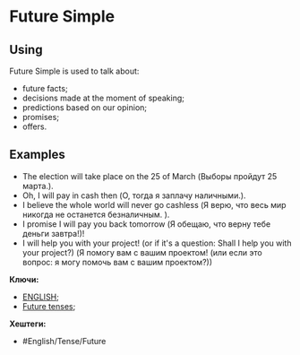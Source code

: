 
# Future Simple

## Using

Future Simple is used to talk about:
-   future facts;
-   decisions made at the moment of speaking;
-   predictions based on our opinion;
-   promises;
-   offers.

## Examples

-   The election will take place on the 25 of March (Выборы пройдут 25 марта.).
-   Oh, I will pay in cash then (О, тогда я заплачу наличными.).
-   I believe the whole world will never go cashless (Я верю, что весь мир никогда не останется безналичным. ).
-   I promise I will pay you back tomorrow (Я обещаю, что верну тебе деньги завтра!)!
-   I will help you with your project! (or if it's a question: Shall I help you with your project?) (Я помогу вам с вашим проектом! (или если это вопрос: я могу помочь вам с вашим проектом?))

**Ключи:**
- [ENGLISH](ENGLISH);
- [Future tenses](Future-tenses);

**Хештеги:**
- #English/Tense/Future
